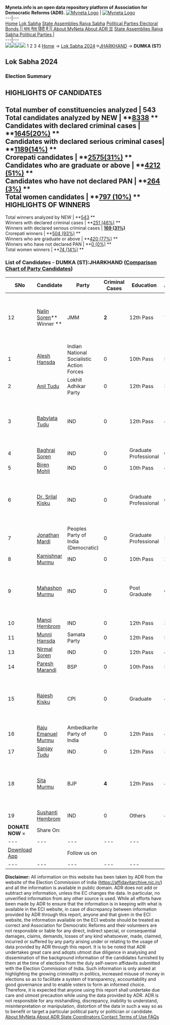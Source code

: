 **Myneta.info is an open data repository platform of Association for Democratic Reforms (ADR).**
[![Myneta Logo](https://www.myneta.info/lib/img/myneta-logo.png)](https://www.myneta.info/) | [![Myneta Logo](https://www.myneta.info/lib/img/adr-logo.png)](https://adrindia.org)  
---|---  
[Home](https://www.myneta.info/) [Lok Sabha](https://www.myneta.info/#ls "Lok Sabha") [ State Assemblies ](https://www.myneta.info/#sa "State Assemblies") [Rajya Sabha](https://www.myneta.info/#rs "Rajya Sabha") [Political Parties ](https://www.myneta.info/party "Political Parties") [ Electoral Bonds ](https://www.myneta.info/electoral_bonds "Electoral Bonds") [ || माय नेता हिंदी में || ](https://translate.google.co.in/translate?prev=hp&hl=en&js=y&u=www.myneta.info&sl=en&tl=hi&history_state0=) [ About MyNeta ](https://adrindia.org/content/about-myneta) [ About ADR ](https://adrindia.org/about-adr/who-we-are) [☰](javascript:void\(0\))
[ State Assemblies ](https://www.myneta.info/#sa "State Assemblies") [ Rajya Sabha ](https://www.myneta.info/#rs "Rajya Sabha") [ Political Parties ](https://www.myneta.info/party "Political Parties")
|   
---|---  
![](https://www.myneta.info/lib/img/banner/banner-1.png)![](https://www.myneta.info/lib/img/banner/banner-2.png)![](https://www.myneta.info/lib/img/banner/banner-3.png)![](https://www.myneta.info/lib/img/banner/banner-4.png)
1  2  3  4 
[Home](https://www.myneta.info/) → [Lok Sabha 2024](https://www.myneta.info/LokSabha2024/)→[JHARKHAND](https://www.myneta.info/LokSabha2024/index.php?action=show_constituencies&state_id=15) → **DUMKA (ST)**
### 
## Lok Sabha 2024
###  Election Summary 
HIGHLIGHTS OF CANDIDATES  
---  
Total number of constituencies analyzed |  543   
Total candidates analyzed by NEW | **[8338](https://www.myneta.info/LokSabha2024/index.php?action=summary&subAction=candidates_analyzed&sort=candidate#summary) **  
Candidates with declared criminal cases | **[1645(20%)](https://www.myneta.info/LokSabha2024/index.php?action=summary&subAction=crime&sort=candidate#summary) **  
Candidates with declared serious criminal cases| **[1189(14%)](https://www.myneta.info/LokSabha2024/index.php?action=summary&subAction=serious_crime&sort=candidate#summary) **  
Crorepati candidates | **[2575(31%)](https://www.myneta.info/LokSabha2024/index.php?action=summary&subAction=crorepati&sort=candidate#summary) **  
Candidates who are graduate or above | **[4212 (51%)](https://www.myneta.info/LokSabha2024/index.php?action=summary&subAction=education&sort=candidate#summary) **  
Candidates who have not declared PAN | **[264 (3%)](https://www.myneta.info/LokSabha2024/index.php?action=summary&subAction=without_pan&sort=candidate#summary) **  
Total women candidates | **[797 (10%)](https://www.myneta.info/LokSabha2024/index.php?action=summary&subAction=women_candidate&sort=candidate#summary) **  
HIGHLIGHTS OF WINNERS  
---  
Total winners analyzed by NEW | **[543](https://www.myneta.info/LokSabha2024/index.php?action=summary&subAction=winner_analyzed&sort=candidate#summary) **  
Winners with declared criminal cases | **[251 (46%)](https://www.myneta.info/LokSabha2024/index.php?action=summary&subAction=winner_crime&sort=candidate#summary) **  
Winners with declared serious criminal cases | **[169 (31%)](https://www.myneta.info/LokSabha2024/index.php?action=summary&subAction=winner_serious_crime&sort=candidate#summary)**  
Crorepati winners | **[504 (93%)](https://www.myneta.info/LokSabha2024/index.php?action=summary&subAction=winner_crorepati&sort=candidate#summary) **  
Winners who are graduate or above | **[420 (77%)](https://www.myneta.info/LokSabha2024/index.php?action=summary&subAction=winner_education&sort=candidate#summary) **  
Winners who have not declared PAN | **[0 (0%)](https://www.myneta.info/LokSabha2024/index.php?action=summary&subAction=winner_without_pan&sort=candidate#summary) **  
Total women winners | **[74 (14%)](https://www.myneta.info/LokSabha2024/index.php?action=summary&subAction=winner_women&sort=candidate#summary) **  
### List of Candidates - DUMKA (ST):JHARKHAND ([Comparison Chart of Party Candidates](https://www.myneta.info/LokSabha2024/comparisonchart.php?constituency_id=172))
SNo | Candidate| Party| Criminal Cases| Education| Age| Total Assets| Liabilities  
---|---|---|---|---|---|---|---  
12  | [Nalin Soren](https://www.myneta.info/LokSabha2024/candidate.php?candidate_id=9321)** Winner ** | JMM | **2** | 12th Pass| 76 | ![](https://myneta.info/image_v2.php?myneta_folder=LokSabha2024&candidate_id=9321&col=ta) | ![](https://myneta.info/image_v2.php?myneta_folder=LokSabha2024&candidate_id=9321&col=lia)  
1  | [Alesh Hansda](https://www.myneta.info/LokSabha2024/candidate.php?candidate_id=9309) | Indian National Socialistic Action Forces | 0 | 10th Pass| 51 | Rs 7,55,000 ~ 7 Lacs+ | Rs 50,000 ~ 50 Thou+  
2  | [Anil Tudu](https://www.myneta.info/LokSabha2024/candidate.php?candidate_id=9318) | Lokhit Adhikar Party | 0 | 12th Pass| 35 | Rs 26,07,000 ~ 26 Lacs+ | Rs 0 ~   
3  | [Babylata Tudu](https://www.myneta.info/LokSabha2024/candidate.php?candidate_id=9319) | IND | 0 | 12th Pass| 40 | ![](https://myneta.info/image_v2.php?myneta_folder=LokSabha2024&candidate_id=9319&col=ta) | ![](https://myneta.info/image_v2.php?myneta_folder=LokSabha2024&candidate_id=9319&col=lia)  
4  | [Baghrai Soren](https://www.myneta.info/LokSabha2024/candidate.php?candidate_id=9322) | IND | 0 | Graduate Professional| 69 | Rs 8,50,000 ~ 8 Lacs+ | Rs 0 ~   
5  | [Biren Mohli](https://www.myneta.info/LokSabha2024/candidate.php?candidate_id=9316) | IND | 0 | 10th Pass| 40 | Rs 4,98,200 ~ 4 Lacs+ | Rs 0 ~   
6  | [Dr. Srilal Kisku](https://www.myneta.info/LokSabha2024/candidate.php?candidate_id=9310) | IND | 0 | Graduate Professional| 65 | ![](https://myneta.info/image_v2.php?myneta_folder=LokSabha2024&candidate_id=9310&col=ta) | ![](https://myneta.info/image_v2.php?myneta_folder=LokSabha2024&candidate_id=9310&col=lia)  
7  | [Jonathan Mardi](https://www.myneta.info/LokSabha2024/candidate.php?candidate_id=9323) | Peoples Party of India (Democratic) | 0 | Graduate Professional| 38 | Rs 11,47,520 ~ 11 Lacs+ | Rs 0 ~   
8  | [Kamishnar Murmu](https://www.myneta.info/LokSabha2024/candidate.php?candidate_id=9317) | IND | 0 | 10th Pass| 28 | Rs 7,90,000 ~ 7 Lacs+ | Rs 0 ~   
9  | [Mahashon Murmu](https://www.myneta.info/LokSabha2024/candidate.php?candidate_id=9325) | IND | 0 | Post Graduate| 63 | ![](https://myneta.info/image_v2.php?myneta_folder=LokSabha2024&candidate_id=9325&col=ta) | ![](https://myneta.info/image_v2.php?myneta_folder=LokSabha2024&candidate_id=9325&col=lia)  
10  | [Manoj Hembrom](https://www.myneta.info/LokSabha2024/candidate.php?candidate_id=9308) | IND | 0 | 12th Pass| 34 | Rs 3,78,055 ~ 3 Lacs+ | Rs 0 ~   
11  | [Munni Hansda](https://www.myneta.info/LokSabha2024/candidate.php?candidate_id=9311) | Samata Party | 0 | 12th Pass| 55 | Rs 11,60,159 ~ 11 Lacs+ | Rs 2,00,000 ~ 2 Lacs+  
13  | [Nirmal Soren](https://www.myneta.info/LokSabha2024/candidate.php?candidate_id=9315) | IND | 0 | 12th Pass| 42 | Rs 27,17,472 ~ 27 Lacs+ | Rs 0 ~   
14  | [Paresh Marandi](https://www.myneta.info/LokSabha2024/candidate.php?candidate_id=9314) | BSP | 0 | 10th Pass| 58 | Rs 3,82,500 ~ 3 Lacs+ | Rs 0 ~   
15  | [Rajesh Kisku](https://www.myneta.info/LokSabha2024/candidate.php?candidate_id=9324) | CPI | 0 | Graduate| 46 | ![](https://myneta.info/image_v2.php?myneta_folder=LokSabha2024&candidate_id=9324&col=ta) | ![](https://myneta.info/image_v2.php?myneta_folder=LokSabha2024&candidate_id=9324&col=lia)  
16  | [Raju Emanuel Murmu](https://www.myneta.info/LokSabha2024/candidate.php?candidate_id=9326) | Ambedkarite Party of India | 0 | 12th Pass| 46 | Rs 4,77,287 ~ 4 Lacs+ | Rs 0 ~   
17  | [Sanjay Tudu](https://www.myneta.info/LokSabha2024/candidate.php?candidate_id=9313) | IND | 0 | 12th Pass| 37 | Rs 23,88,000 ~ 23 Lacs+ | Rs 5,00,000 ~ 5 Lacs+  
18  | [Sita Murmu](https://www.myneta.info/LokSabha2024/candidate.php?candidate_id=9312) | BJP | **4** | 12th Pass| 49 | ![](https://myneta.info/image_v2.php?myneta_folder=LokSabha2024&candidate_id=9312&col=ta) | ![](https://myneta.info/image_v2.php?myneta_folder=LokSabha2024&candidate_id=9312&col=lia)  
19  | [Sushanti Hembrom](https://www.myneta.info/LokSabha2024/candidate.php?candidate_id=9320) | IND | 0 | Others| 46 | Rs 20,98,000 ~ 20 Lacs+ | Rs 1,32,000 ~ 1 Lacs+  
|  **DONATE NOW** × |  Share On:  | [](https://api.whatsapp.com/send?text=https%3A%2F%2Fmyneta.info%2Fpunjab2022%2Findex.php%3Faction%3Dshow_constituencies%26state_id%3D19) | [](https://www.facebook.com/sharer/sharer.php?u=https%3A%2F%2Fmyneta.info%2Fpunjab2022%2Findex.php%3Faction%3Dshow_constituencies%26state_id%3D19) | [](https://twitter.com/share?url=https%3A%2F%2Fmyneta.info%2Fpunjab2022%2Findex.php%3Faction%3Dshow_constituencies%26state_id%3D19)  
---|---|---|---|---  
| [ Download App ](https://play.google.com/store/apps/details?id=com.webrosoft.myneta1&pcampaignid=pcampaignidMKT-Other-global-all-co-prtnr-py-PartBadge-Mar2515-1) | [](https://play.google.com/store/apps/details?id=com.webrosoft.myneta1&pcampaignid=pcampaignidMKT-Other-global-all-co-prtnr-py-PartBadge-Mar2515-1) |  Follow us on  | [](https://www.facebook.com/adrindia.org/) | [](https://twitter.com/adrspeaks) | [](https://groups.google.com/g/national-election-watch?hl=en&pli=1) | [](https://www.instagram.com/adrspeaks/) | [](https://www.youtube.com/user/adrspeaks) | [](https://sharechat.com/profile/adrspeaks)  
---|---|---|---|---|---|---|---|---  
**Disclaimer:** All information on this website has been taken by ADR from the website of the Election Commission of India (https://affidavitarchive.nic.in/) and all the information is available in public domain. ADR does not add or subtract any information, unless the EC changes the data. In particular, no unverified information from any other source is used. While all efforts have been made by ADR to ensure that the information is in keeping with what is available in the ECI website, in case of discrepancy between information provided by ADR through this report, anyone and that given in the ECI website, the information available on the ECI website should be treated as correct and Association for Democratic Reforms and their volunteers are not responsible or liable for any direct, indirect special, or consequential damages, claims, demands, losses of any kind whatsoever, made, claimed, incurred or suffered by any party arising under or relating to the usage of data provided by ADR through this report. It is to be noted that ADR undertakes great care and adopts utmost due diligence in analysing and dissemination of the background information of the candidates furnished by them at the time of elections from the duly self-sworn affidavits submitted with the Election Commission of India. Such information is only aimed at highlighting the growing criminality in politics, increased misuse of money in elections so as to facilitate a system of transparency, accountability and good governance and to enable voters to form an informed choice. Therefore, it is expected that anyone using this report shall undertake due care and utmost precaution while using the data provided by ADR. ADR is not responsible for any mishandling, discrepancy, inability to understand, misinterpretation or manipulation, distortion of the data in such a way so as to benefit or target a particular political party or politician or candidate. 
[ About MyNeta ](https://adrindia.org/content/about-myneta) [ About ADR ](https://adrindia.org/about-adr/who-we-are) [ State Coordinators ](https://adrindia.org/about-adr/state-coordinators) [ Contact ](https://adrindia.org/contact-us) [ Terms of Use ](https://adrindia.org/content/adr-terms-use) [ FAQs ](https://adrindia.org/content/faqs)
